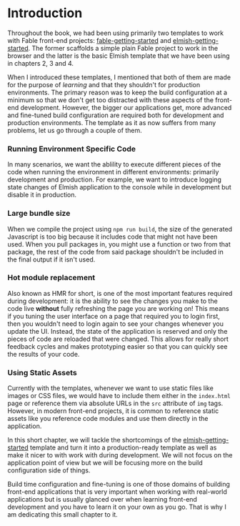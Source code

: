 # Introduction

Throughout the book, we had been using primarily two templates to work with Fable front-end projects: [fable-getting-started](https://github.com/Zaid-Ajaj/fable-getting-started) and [elmish-getting-started](https://github.com/Zaid-Ajaj/elmish-getting-started). The former scaffolds a simple plain Fable project to work in the browser and the latter is the basic Elmish template that we have been using in chapters 2, 3 and 4.

When I introduced these templates, I mentioned that both of them are made for the purpose of *learning* and that they shouldn't for production environments. The primary reason was to keep the build configuration at a minimum so that we don't get too distracted with these aspects of the front-end development. However, the bigger our applications get, more advanced and fine-tuned build configuration are required both for development and production environments. The template as it as now suffers from many problems, let us go through a couple of them.

### Running Environment Specific Code
In many scenarios, we want the ablility to execute different pieces of the code when running the environment in different environments: primarily development and production. For example, we want to introduce logging state changes of Elmish application to the console while in development but disable it in production.

### Large bundle size

When we compile the project using `npm run build`, the size of the generated Javascript is too big because it includes code that might not have been used. When you pull packages in, you might use a function or two from that package, the rest of the code from said package shouldn't be included in the final output if it isn't used.

### Hot module replacement

Also known as HMR for short, is one of the most important features required during development: it is the ability to see the changes you make to the code live **without** fully refreshing the page you are working on! This means if you tuning the user interface on a page that required you to login first, then you wouldn't need to login again to see your changes whenever you update the UI. Instead, the state of the application is reserved and only the pieces of code are reloaded that were changed. This allows for really short feedback cycles and makes prototyping easier so that you can quickly see the results of your code.

### Using Static Assets

Currently with the templates, whenever we want to use static files like images or CSS files, we would have to include them either in the `index.html` page or reference them via absolute URLs in the `src` attribute of `img` tags. However, in modern front-end projects, it is common to reference static assets like you reference code modules and use them directly in the application.

In this short chapter, we will tackle the shortcomings of the [elmish-getting-started](https://github.com/Zaid-Ajaj/elmish-getting-started) template and turn it into a production-ready template as well as make it nicer to with work with during development. We will not focus on the application point of view but we will be focusing more on the build configuration side of things.

Build time configuration and fine-tuning is one of those domains of building front-end applications that is very important when working with real-world applications but is usually glanced over when learning front-end development and you have to learn it on your own as you go. That is why I am dedicating this small chapter to it.